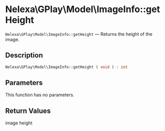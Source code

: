 # Nelexa\GPlay\Model\ImageInfo::getHeight
`Nelexa\GPlay\Model\ImageInfo::getHeight` — Returns the height of the image.

## Description
```php
Nelexa\GPlay\Model\ImageInfo::getHeight ( void ) : int
```

## Parameters
This function has no parameters.

## Return Values
image height

